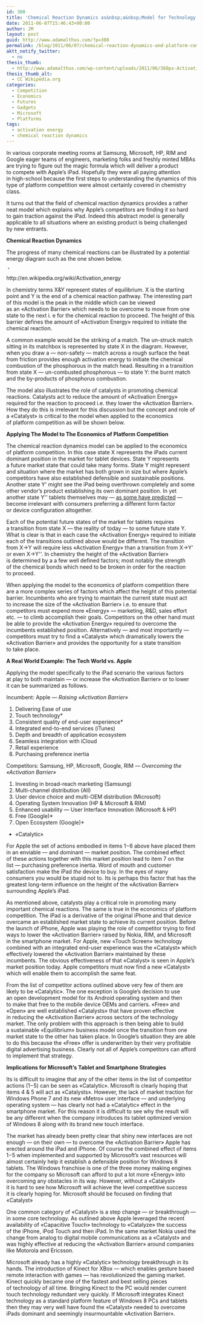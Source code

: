 ```yaml
---
id: 300
title: 'Chemical Reaction Dynamics as&nbsp;a&nbsp;Model for Technology Platform Competition'
date: 2011-06-07T15:46:43+00:00
author: JM
layout: post
guid: http://www.adamalthus.com/?p=300
permalink: /blog/2011/06/07/chemical-reaction-dynamics-and-platform-competition/
aktt_notify_twitter:
  - no
thesis_thumb:
  - http://www.adamalthus.com/wp-content/uploads/2011/06/360px-Activation_energy.png
thesis_thumb_alt:
  - CC Wikipedia.org
categories:
  - Competition
  - Economics
  - Futures
  - Gadgets
  - Microsoft
  - Platforms
tags:
  - activation energy
  - chemical reaction dynamics
---
```

In&nbsp;various corporate meeting rooms at&nbsp;Samsung, Microsoft, HP, RIM and Google eager teams of&nbsp;engineers, marketing folks and freshly minted MBAs are trying to&nbsp;figure out the magic formula which will deliver a&nbsp;product to&nbsp;compete with Apple&rsquo;s iPad. Hopefully they were all paying attention in&nbsp;high-school because the first steps to&nbsp;understanding the dynamics of&nbsp;this type of&nbsp;platform competition were almost certainly covered in&nbsp;chemistry class.<!--more-->

It&nbsp;turns out that the field of&nbsp;chemical reaction dynamics provides a&nbsp;rather neat model which explains why Apple&rsquo;s competitors are finding it&nbsp;so&nbsp;hard to&nbsp;gain traction against the iPad. Indeed this abstract model is&nbsp;generally applicable to&nbsp;all situations where an&nbsp;existing product is&nbsp;being challenged by&nbsp;new entrants.

**Chemical Reaction Dynamics**

The progress of&nbsp;many chemical reactions can be&nbsp;illustrated by&nbsp;a&nbsp;potential energy diagram such as&nbsp;the one shown below. 

<div id="attachment_302" style="width: 370px" class="wp-caption alignleft">
  <a href="http://i1.wp.com/www.adamalthus.com/wp-content/uploads/2011/06/360px-Activation_energy.png"><img class="size-full wp-image-302" style="margin-top: 2px; margin-bottom: 2px; margin-left: 5px; margin-right: 5px; border: 1px solid black;" title="Chemical Reaction Dynamics" src="http://i1.wp.com/www.adamalthus.com/wp-content/uploads/2011/06/360px-Activation_energy.png?fit=360%2C288" alt="" srcset="http://i1.wp.com/www.adamalthus.com/wp-content/uploads/2011/06/360px-Activation_energy.png?resize=300%2C240 300w, http://i1.wp.com/www.adamalthus.com/wp-content/uploads/2011/06/360px-Activation_energy.png?w=360 360w" sizes="(max-width: 360px) 100vw, 360px" data-recalc-dims="1" /></a> 
  
  <p class="wp-caption-text">
    http://en.wikipedia.org/wiki/Activation_energy
  </p>
</div>

In&nbsp;chemistry terms X&Y represent states of&nbsp;equilibrium. X&nbsp;is&nbsp;the starting point and Y&nbsp;is&nbsp;the end of&nbsp;a&nbsp;chemical reaction pathway. The interesting part of&nbsp;this model is&nbsp;the peak in&nbsp;the middle which can be&nbsp;viewed as&nbsp;an&nbsp;&laquo;Activation Barrier&raquo; which needs to&nbsp;be&nbsp;overcome to&nbsp;move from one state to&nbsp;the next i. e&nbsp;for the chemical reaction to&nbsp;proceed. The height of&nbsp;this barrier defines the amount of&nbsp;&laquo;Activation Energy&raquo; required to&nbsp;initiate the chemical reaction.

A&nbsp;common example would be&nbsp;the striking of&nbsp;a&nbsp;match. The un-struck match sitting in&nbsp;its matchbox is&nbsp;represented by&nbsp;state X&nbsp;in&nbsp;the diagram. However, when you draw a&nbsp;&mdash; non-safety&nbsp;&mdash; match across a&nbsp;rough surface the heat from friction provides enough activation energy to&nbsp;initiate the chemical combustion of&nbsp;the phosphorous in&nbsp;the match head. Resulting in&nbsp;a&nbsp;transition from state X&nbsp;&mdash; un-combusted phosphorous&nbsp;&mdash; to&nbsp;state Y: the burnt match and the by-products of&nbsp;phosphorus combustion.

The model also illustrates the role of&nbsp;catalysts in&nbsp;promoting chemical reactions. Catalysts act to&nbsp;reduce the amount of&nbsp;&laquo;Activation Energy&raquo; required for the reaction to&nbsp;proceed i.e. they lower the &laquo;Activation Barrier&raquo;. How they do&nbsp;this is&nbsp;irrelevant for this discussion but the concept and role of a&nbsp;&laquo;Catalyst&raquo; is&nbsp;critical to&nbsp;the model when applied to&nbsp;the economics of&nbsp;platform competition as&nbsp;will be&nbsp;shown below.

**Applying The Model to&nbsp;The Economics of&nbsp;Platform Competition**

The chemical reaction dynamics model can be&nbsp;applied to&nbsp;the economics of&nbsp;platform competition. In&nbsp;this case state X&nbsp;represents the iPads current dominant position in&nbsp;the market for tablet devices. State Y&nbsp;represents a&nbsp;future market state that could take many forms. State Y&nbsp;might represent and situation where the market has both grown in&nbsp;size but where Apple&rsquo;s competitors have also established defensible and sustainable positions. Another state Y' might see the iPad being overthrown completely and some other vendor&rsquo;s product establishing its own dominant position. In&nbsp;yet another state Y'' tablets themselves may&nbsp;&mdash; <a href="http://www.techmeme.com/110330/p4#a110330p4" target="_blank">as&nbsp;some have predicted</a>&nbsp;&mdash; become irrelevant with consumers preferring a&nbsp;different form factor or&nbsp;device configuration altogether.

Each of&nbsp;the potential future states of&nbsp;the market for tablets requires a&nbsp;transition from state X&nbsp;&mdash; the reality of&nbsp;today&nbsp;&mdash; to&nbsp;some future state Y. What is&nbsp;clear is&nbsp;that in&nbsp;each case the &laquo;Activation Energy&raquo; required to&nbsp;initiate each of&nbsp;the transitions outlined above would be&nbsp;different. The transition from X->Y will require less &laquo;Activation Energy&raquo; than a&nbsp;transition from X->Y' or&nbsp;even X->Y''. In&nbsp;chemistry the height of&nbsp;the &laquo;Activation Barrier&raquo; is&nbsp;determined by a&nbsp;a&nbsp;few well defined factors; most notably the strength of&nbsp;the chemical bonds which need to&nbsp;be&nbsp;broken in&nbsp;order for the reaction to&nbsp;proceed.

When applying the model to&nbsp;the economics of&nbsp;platform competition there are a&nbsp;more complex series of&nbsp;factors which affect the height of&nbsp;this potential barrier. Incumbents who are trying to&nbsp;maintain the current state must act to&nbsp;increase the size of&nbsp;the &laquo;Activation Barrier&raquo; i.e. to&nbsp;ensure that competitors must expend more &laquo;Energy&raquo;&nbsp;&mdash; marketing, R&D, sales effort etc. &mdash;&nbsp;to&nbsp;climb accomplish their goals. Competitors on&nbsp;the other hand must be&nbsp;able to&nbsp;provide the &laquo;Activation Energy&raquo; required to&nbsp;overcome the incumbents established position. Alternatively&nbsp;&mdash; and most importantly&nbsp;&mdash; competitors must try to&nbsp;find a&nbsp;&laquo;Catalyst&raquo; which dramatically lowers the &laquo;Activation Barrier&raquo; and provides the opportunity for a&nbsp;state transition to&nbsp;take place.

**A&nbsp;Real World Example: The Tech World&nbsp;vs. Apple**

Applying the model specifically to&nbsp;the iPad scenario the various factors at&nbsp;play to&nbsp;both maintain&nbsp;&mdash; or&nbsp;increase the &laquo;Activation Barrier&raquo; or&nbsp;to&nbsp;lower it&nbsp;can be&nbsp;summarized as&nbsp;follows.

Incumbent: Apple&nbsp;&mdash; _Raising &laquo;Activation Barrier&raquo;_

  1. Delivering Ease of&nbsp;use
  2. Touch technology*
  3. Consistent quality of&nbsp;end-user experience*
  4. Integrated end-to-end services (iTunes)
  5. Depth and breadth of&nbsp;application ecosystem
  6. Seamless integration with iCloud
  7. Retail experience
  8. Purchasing preference inertia

Competitors: Samsung, HP, Microsoft, Google, RIM&nbsp;&mdash; _Overcoming the &laquo;Activation Barrier&raquo;_

  1. Investing in&nbsp;broad-reach marketing (Samsung)
  2. Multi-channel distribution (All)
  3. User device choice and multi-OEM distribution (Microsoft)
  4. Operating System Innovation (HP & Microsoft & RIM)
  5. Enhanced usability&nbsp;&mdash; User Interface Innovation (Microsoft & HP)
  6. Free (Google)*
  7. Open Ecosystem (Google)*

* &laquo;Catalytic&raquo;

For Apple the set of&nbsp;actions embodied in&nbsp;items 1&minus;6 above have placed them in&nbsp;an&nbsp;enviable&nbsp;&mdash; and dominant&nbsp;&mdash; market position. The combined effect of&nbsp;these actions together with this market position lead to&nbsp;item 7 on&nbsp;the list&nbsp;&mdash; purchasing preference inertia. Word of&nbsp;mouth and customer satisfaction make the iPad _the_ device to&nbsp;buy. In&nbsp;the eyes of&nbsp;many consumers you would be&nbsp;stupid not&nbsp;to. Its is&nbsp;perhaps this factor that has the greatest long-term influence on&nbsp;the height of&nbsp;the &laquo;Activation Barrier&raquo; surrounding Apple&rsquo;s iPad.

As&nbsp;mentioned above, catalysts play a&nbsp;critical role in&nbsp;promoting many important chemical reactions. The same is&nbsp;true in&nbsp;the economics of&nbsp;platform competition. The iPad is&nbsp;a&nbsp;derivative of&nbsp;the original iPhone and that device overcame an&nbsp;established market state to&nbsp;achieve its current position. Before the launch of&nbsp;iPhone, Apple was playing the role of&nbsp;competitor trying to&nbsp;find ways to&nbsp;lower the &laquo;Activation Barrier&raquo; raised by&nbsp;Nokia, RIM, and Microsoft in&nbsp;the smartphone market. For Apple, new &laquo;Touch Screen&raquo; technology combined with an&nbsp;integrated end-user experience was the &laquo;Catalyst&raquo; which effectively lowered the &laquo;Activation Barrier&raquo; maintained by&nbsp;these incumbents. The obvious effectiveness of&nbsp;that &laquo;Catalyst&raquo; is&nbsp;seen in&nbsp;Apple&rsquo;s market position today. Apple competitors must now find a&nbsp;new &laquo;Catalyst&raquo; which will enable them to&nbsp;accomplish the same feat.

From the list of&nbsp;competitor actions outlined above very few of&nbsp;them are likely to&nbsp;be&nbsp;&laquo;Catalytic&raquo;. The one exception is&nbsp;Google&rsquo;s decision to&nbsp;use an&nbsp;open development model for its Android operating system and then to&nbsp;make that free to&nbsp;the mobile device OEMs and carriers. &laquo;Free&raquo; and &laquo;Open&raquo; are well established &laquo;Catalysts&raquo; that have proven effective in&nbsp;reducing the &laquo;Activation Barrier&raquo; across sectors of&nbsp;the technology market. The only problem with this approach is&nbsp;then being able to&nbsp;build a&nbsp;sustainable &laquo;Equilibrium&raquo; business model once the transition from one market state to&nbsp;the other has taken place. In&nbsp;Google&rsquo;s situation they are able to&nbsp;do&nbsp;this because the &laquo;Free&raquo; offer is&nbsp;underwritten by&nbsp;their very profitable digital advertising business. Clearly not all of&nbsp;Apple&rsquo;s competitors can afford to&nbsp;implement that strategy.

**Implications for Microsoft&rsquo;s Tablet and Smartphone Strategies**

Its is&nbsp;difficult to&nbsp;imagine that any of&nbsp;the other items in&nbsp;the list of&nbsp;competitor actions (1&minus;5) can be&nbsp;seen as&nbsp;&laquo;Catalytic&raquo;. Microsoft is&nbsp;clearly hoping that items 4 & 5 will act as&nbsp;&laquo;Catalysts&raquo;. However, the lack of&nbsp;market traction for Windows Phone 7 and its new &laquo;Metro&raquo; user interface&nbsp;&mdash; and underlying operating system&nbsp;&mdash; has clearly not had a&nbsp;&laquo;Catalytic&raquo; effect in&nbsp;the smartphone market. For this reason it&nbsp;is&nbsp;difficult to&nbsp;see why the result will be&nbsp;any different when the company introduces its tablet optimized version of&nbsp;Windows 8 along with its brand new touch interface.

The market has already been pretty clear that shiny new interfaces are not enough&nbsp;&mdash; on&nbsp;their own&nbsp;&mdash; to&nbsp;overcome the &laquo;Activation Barrier&raquo; Apple has erected around the iPad and iPhone. Of&nbsp;course the combined effect of&nbsp;items 1&minus;5 when implemented and supported by&nbsp;Microsoft&rsquo;s vast resources will almost certainly help it&nbsp;establish a&nbsp;defensible position for Windows 8 tablets. The Windows franchise is&nbsp;one of&nbsp;the three money making engines for the company so&nbsp;Microsoft can afford to&nbsp;put a&nbsp;lot more &laquo;Energy&raquo; into overcoming any obstacles in&nbsp;its way. However, without a&nbsp;&laquo;Catalyst&raquo; it&nbsp;is&nbsp;hard to&nbsp;see how Microsoft will achieve the level competitive success it&nbsp;is&nbsp;clearly hoping for. Microsoft should be&nbsp;focused on&nbsp;finding that &laquo;Catalyst&raquo;

One common category of&nbsp;&laquo;Catalyst&raquo; is&nbsp;a&nbsp;step change&nbsp;&mdash; or&nbsp;breakthrough&nbsp;&mdash; in&nbsp;some core technology. As&nbsp;outlined above Apple leveraged the recent availability of&nbsp;&laquo;Capacitive Touch&raquo; technology to&nbsp;&laquo;Catalyze&raquo; the success of&nbsp;the iPhone, iPod Touch and then iPad. In&nbsp;the same market Nokia used the change from analog to&nbsp;digital mobile communications as a&nbsp;&laquo;Catalyst&raquo; and was highly effective at&nbsp;reducing the &laquo;Activation Barrier&raquo; around companies like Motorola and Ericsson.

Microsoft already has a&nbsp;highly &laquo;Catalytic&raquo; technology breakthrough in&nbsp;its hands. The introduction of&nbsp;Kinect for XBox&nbsp;&mdash; which enables gesture based remote interaction with games&nbsp;&mdash; has revolutionized the gaming market. Kinect quickly became one of&nbsp;the fastest and best selling pieces of&nbsp;technology of&nbsp;all time. Bringing Kinect to&nbsp;the&nbsp;PC would render current touch technology redundant very quickly. If&nbsp;Microsoft integrates Kinect technology as&nbsp;a&nbsp;standard platform feature of&nbsp;Windows 8 PCs and tablets then they may very well have found the &laquo;Catalyst&raquo; needed to&nbsp;overcome iPads dominant and seemingly insurmountable &laquo;Activation Barrier&raquo;.